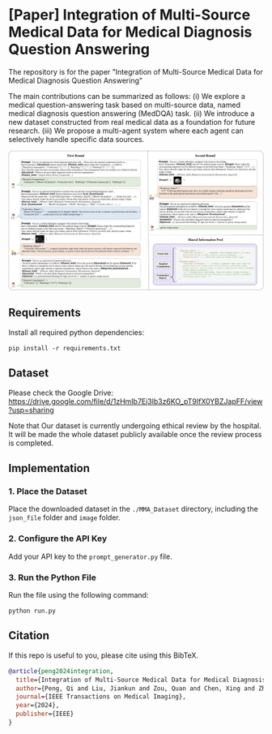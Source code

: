# [Paper] Integration of Multi-Source Medical Data for Medical Diagnosis Question Answering
The repository is for the paper "Integration of Multi-Source Medical Data for Medical Diagnosis Question Answering"

The main contributions can be summarized as follows:
(i) We explore a medical question-answering task based on multi-source data, named medical diagnosis question answering (MedDQA) task.
(ii) We introduce a new dataset constructed from real medical data as a foundation for future research.
(iii) We propose a multi-agent system where each agent can selectively handle specific data sources.

![](pics/workflow.png)


## Requirements

Install all required python dependencies:

```
pip install -r requirements.txt
```

## Dataset

Please check the Google Drive: https://drive.google.com/file/d/1zHmIb7Ej3lb3z6KO_pT9IfX0YBZJapFF/view?usp=sharing

Note that Our dataset is currently undergoing ethical review by the hospital. It will be made the whole dataset publicly available once the review process is completed.


## Implementation

### 1. Place the Dataset
Place the downloaded dataset in the `./MMA_Dataset` directory, including the `json_file` folder and `image` folder.

### 2. Configure the API Key
Add your API key to the `prompt_generator.py` file.

### 3. Run the Python File
Run the file using the following command:

```
python run.py
```

## Citation

If this repo is useful to you, please cite using this BibTeX.
```bibtex
@article{peng2024integration,
  title={Integration of Multi-Source Medical Data for Medical Diagnosis Question Answering},
  author={Peng, Qi and Liu, Jiankun and Zou, Quan and Chen, Xing and Zhong, Zheng and Wang, Zefeng and Xie, Jiayuan and Cai, Yi and Li, Qing},
  journal={IEEE Transactions on Medical Imaging},
  year={2024},
  publisher={IEEE}
}
```